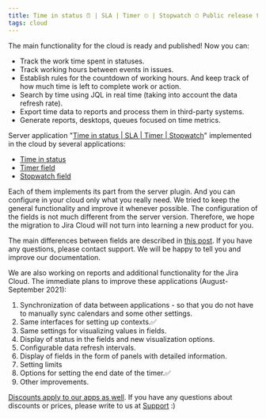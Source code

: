 ```yaml
---
title: Time in status ⏰ | SLA | Timer ⏲ | Stopwatch ⏱ Public release for Jira Cloud
tags: cloud
---
```


The main functionality for the cloud is ready and published!
Now you can:
* Track the work time spent in statuses.
* Track working hours between events in issues.
* Establish rules for the countdown of working hours. And keep track of how much time is left to complete work or action.
* Search by time using JQL in real time (taking into account the data refresh rate).
* Export time data to reports and process them in third-party systems.
* Generate reports, desktops, queues focused on time metrics.


Server application "[Time in status | SLA | Timer | Stopwatch](https://marketplace.atlassian.com/apps/1220908/time-in-status-sla-timer-stopwatch?hosting=server&tab=overview)" implemented in the cloud by several applications:
* [Time in status](https://marketplace.atlassian.com/apps/1220908/time-in-status-sla-timer-stopwatch?hosting=cloud&tab=overview)
* [Timer field](https://marketplace.atlassian.com/apps/1225684/timer-field?tab=overview&hosting=cloud)
* [Stopwatch field](https://marketplace.atlassian.com/apps/1225685/stopwatch-field?tab=overview&hosting=cloud)

Each of them implements its part from the server plugin. And you can configure in your cloud only what you really need.
We tried to keep the general functionality and improve it whenever possible. The configuration of the fields is not much different from the server version. Therefore, we hope the migration to Jira Cloud will not turn into learning a new product for you.

The main differences between fields are described in [this post](https://jibrok.com/docs/time-in-status/about-fields/). If you have any questions, please contact support. We will be happy to tell you and improve our documentation. 

We are also working on reports and additional functionality for the Jira Cloud.
The immediate plans to improve these applications (August-September 2021):
1. Synchronization of data between applications - so that you do not have to manually sync calendars and some other settings.
2. Same interfaces for setting up contexts.✅
3. Same settings for visualizing values in fields.
4. Display of status in the fields and new visualization options.
5. Configurable data refresh intervals.
6. Display of fields in the form of panels with detailed information.
7. Setting limits
8. Options for setting the end date of the timer.✅
9. Other improvements.

[Discounts apply to our apps as well](https://developer.atlassian.com/platform/marketplace/app-discount-programs/). If you have any questions about discounts or prices, please write to us at [Support](https://jibrok.atlassian.net/servicedesk/customer/portals) :)




